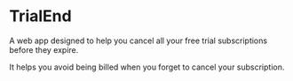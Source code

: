 # TrialEnd

A web app designed to help you cancel all your free trial subscriptions before they expire.

It helps you avoid being billed when you forget to cancel your subscription.
